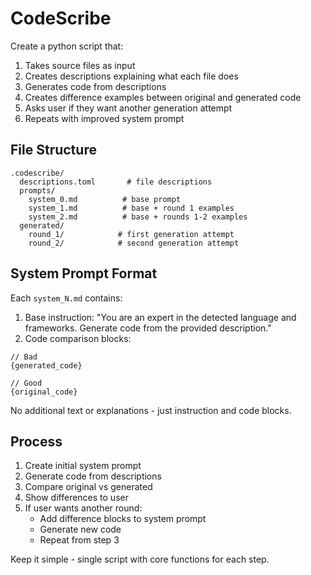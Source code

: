 # CodeScribe

Create a python script that:
1. Takes source files as input
2. Creates descriptions explaining what each file does
3. Generates code from descriptions
4. Creates difference examples between original and generated code
5. Asks user if they want another generation attempt
6. Repeats with improved system prompt

## File Structure
```
.codescribe/
  descriptions.toml       # file descriptions
  prompts/
    system_0.md          # base prompt
    system_1.md          # base + round 1 examples
    system_2.md          # base + rounds 1-2 examples
  generated/
    round_1/            # first generation attempt
    round_2/            # second generation attempt
```

## System Prompt Format
Each `system_N.md` contains:
1. Base instruction: "You are an expert in the detected language and frameworks. Generate code from the provided description."
2. Code comparison blocks:
```
// Bad
{generated_code}

// Good
{original_code}
```

No additional text or explanations - just instruction and code blocks.

## Process
1. Create initial system prompt
2. Generate code from descriptions
3. Compare original vs generated
4. Show differences to user
5. If user wants another round:
   - Add difference blocks to system prompt
   - Generate new code
   - Repeat from step 3

Keep it simple - single script with core functions for each step.
